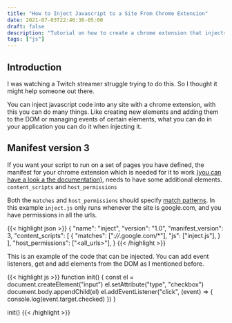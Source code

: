 ```yaml
---
title: "How to Inject Javascript to a Site From Chrome Extension"
date: 2021-07-03T22:46:36-05:00
draft: false
description: "Tutorial on how to create a chrome extension that injects code into a site"
tags: ["js"]
---
```


## Introduction

I was watching a Twitch streamer struggle trying to do this. So I thought it might help someone out there.

You can inject javascript code into any site with a chrome extension, with this you can do many things. Like creating new elements and adding them to the DOM or managing events of certain elements, what you can do in your application you can do it when injecting it.

## Manifest version 3

If you want your script to run on a set of pages you have defined, the manifest for your chrome extension which is needed for it to work [(you can have a look a the documentation)](https://developer.chrome.com/docs/extensions/mv3/getstarted/), needs to have some additional elements. `content_scripts` and `host_permissions`

Both the `matches` and `host_permissions` should specify [match patterns](https://developer.chrome.com/docs/extensions/mv3/match_patterns/). In this example `inject.js` only runs whenever the site is google.com, and you have permissions in all the urls.

{{< highlight json >}}
{
    "name": "inject",
    "version": "1.0",
    "manifest_version": 3,
    "content_scripts": [
        {
            "matches": ["*://*.google.com/*"],
            "js": ["inject.js"],
        }
    ],
    "host_permissions": ["<all_urls>"],
}
{{< /highlight >}}

This is an example of the code that can be injected. You can add event listeners, get and add elements from the DOM as I mentioned before.

{{< highlight js >}}
function init() {
    const el = document.createElement("input")
    el.setAttribute("type", "checkbox")
    document.body.appendChild(el)
    el.addEventListener("click", (event) => {
        console.log(event.target.checked)
    })
}

init()
{{< /highlight >}}

